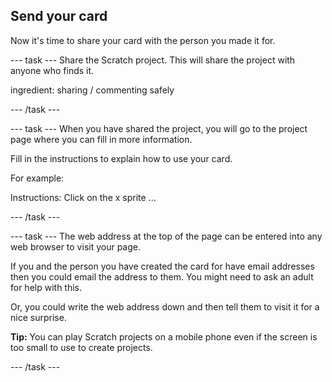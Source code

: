 ## Send your card
Now it's time to share your card with the person you made it for. 

--- task ---
Share the Scratch project. This will share the project with anyone who finds it. 
 
ingredient: sharing / commenting safely

--- /task ---

--- task ---
When you have shared the project, you will go to the project page where you can fill in more information. 

Fill in the instructions to explain how to use your card.

For example:

Instructions: Click on the x sprite ...

--- /task ---

--- task ---
The web address at the top of the page can be entered into any web browser to visit your page. 

If you and the person you have created the card for have email addresses then you could email the address to them. You might need to ask an adult for help with this. 

Or, you could write the web address down and then tell them to visit it for a nice surprise. 

**Tip:** You can play Scratch projects on a mobile phone even if the screen is too small to use to create projects. 

--- /task ---

